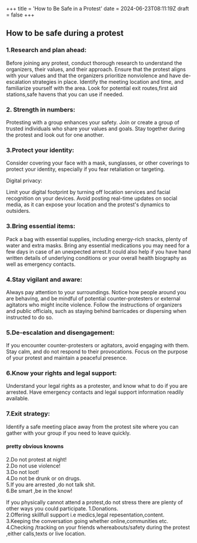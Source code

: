 +++
title = 'How to Be Safe in a Protest'
date = 2024-06-23T08:11:19Z
draft = false
+++
## How to be safe during a protest

### 1.Research and plan ahead:

Before joining any protest, conduct thorough research to understand the organizers, their values, and their approach. Ensure that the protest aligns with your values and that the organizers prioritize nonviolence and have de-escalation strategies in place.
Identify the meeting location and time, and familiarize yourself with the area. Look for potential exit routes,first aid stations,safe havens that you can use if needed.

### 2. Strength in numbers:

Protesting with a group enhances your safety. Join or create a group of trusted individuals who share your values and goals. Stay together during the protest and look out for one another.

### 3.Protect your identity:

Consider covering your face with a mask, sunglasses, or other coverings to protect your identity, especially if you fear retaliation or targeting.

Digital privacy<if suspect you are targeted>:

Limit your digital footprint by turning off location services and facial recognition on your devices. Avoid posting real-time updates on social media, as it can expose your location and the protest's dynamics to outsiders.

### 3.Bring essential items:

Pack a bag with essential supplies, including energy-rich snacks, plenty of water and extra masks.
Bring any essential medications you may need for a few days in case of an unexpected arrest.It could also help if you have hand written details of underlying conditions or your overall health biography as well as emergency contacts.

### 4.Stay vigilant and aware:

Always pay attention to your surroundings. Notice how people around you are behaving, and be mindful of potential counter-protesters or external agitators who might incite violence.
Follow the instructions of organizers and public officials, such as staying behind barricades or dispersing when instructed to do so.

### 5.De-escalation and disengagement:

If you encounter counter-protesters or agitators, avoid engaging with them. Stay calm, and do not respond to their provocations. Focus on the purpose of your protest and maintain a peaceful presence.


### 6.Know your rights and legal support:

Understand your legal rights as a protester, and know what to do if you are arrested. Have emergency contacts and legal support information readily available.

### 7.Exit strategy:

Identify a safe meeting place away from the protest site where you can gather with your group if you need to leave quickly.


#### pretty obvious knowns
2.Do not protest at night!  
2.Do not use violence!  
3.Do not loot!  
4.Do not be drunk or on drugs.  
5.If you are arrested ,do not talk shit.  
6.Be smart ,be in the know!

If you physically cannot attend a protest,do not stress there are plenty of other ways you could participate.
  1.Donations.  
  2.Offering skillfull support i.e medics,legal repesentation,content.  
  3.Keeping the conversation going whether online,communities etc.  
  4.Checking /tracking on your friends whereabouts/safety during the protest ,either calls,texts or live location.
